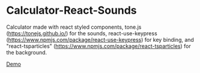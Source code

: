 # Calculator-React-Sounds

Calculator made with react styled components, tone.js (https://tonejs.github.io/) for the sounds, react-use-keypress (https://www.npmjs.com/package/react-use-keypress) for key binding, and "react-tsparticles" (https://www.npmjs.com/package/react-tsparticles) for the background.



[Demo](https://jupaolivera.github.io/Calculator-React-Sounds/)
